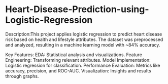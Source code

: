 # Heart-Disease-Prediction-using-Logistic-Regression
Description:This project applies logistic regression to predict heart disease risk based on health and lifestyle attributes. The dataset was preprocessed and analyzed, resulting in a machine learning model with ~84% accuracy.

Key Features:
EDA: Statistical analysis and visualizations.
Feature Engineering: Transforming relevant attributes.
Model Implementation: Logistic regression for classification.
Performance Evaluation: Metrics like accuracy, precision, and ROC-AUC.
Visualization: Insights and results through graphs.
